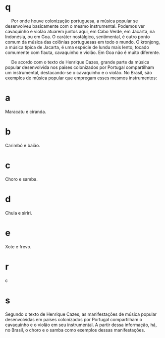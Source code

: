# q
     Por onde houve colonização portuguesa, a música popular se desenvolveu basicamente com o mesmo instrumental. Podemos ver cavaquinho e violão atuarem juntos aqui, em Cabo Verde, em Jacarta, na Indonésia, ou em Goa. O caráter nostálgico, sentimental, é outro ponto comum da música das colônias portuguesas em todo o mundo. O kronjong, a música típica de Jacarta, é uma espécie de lundu mais lento, tocado comumente com flauta, cavaquinho e violão. Em Goa não é muito diferente.

     De acordo com o texto de Henrique Cazes, grande parte da música popular desenvolvida nos países colonizados por Portugal compartilham um instrumental, destacando-se o cavaquinho e o violão. No Brasil, são exemplos de música popular que empregam esses mesmos instrumentos:

# a
Maracatu e ciranda.

# b
Carimbó e baião.

# c
Choro e samba.

# d
Chula e siriri.

# e
Xote e frevo.

# r
c

# s
Segundo o texto de Henrique Cazes, as manifestações de música popular desenvolvidas em países colonizados por Portugal compartilham o cavaquinho e o violão em seu instrumental. A partir dessa informação, há, no Brasil, o choro e o samba como exemplos dessas manifestações.
